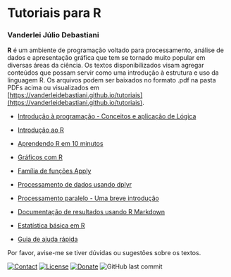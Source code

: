 # Tutoriais para R
### Vanderlei Júlio Debastiani

**R** é um ambiente de programação voltado para processamento, análise de dados e apresentação gráfica que tem se tornado muito popular em diversas áreas da ciência. Os textos disponibilizados visam agregar conteúdos que possam servir como uma introdução à estrutura e uso da linguagem R. Os arquivos podem ser baixados no formato .pdf na pasta PDFs acima ou visualizados em [https://vanderleidebastiani.github.io/tutoriais](https://vanderleidebastiani.github.io/tutoriais).

* [Introdução à programação - Conceitos e aplicação de Lógica](https://vanderleidebastiani.github.io/tutoriais)

* [Introdução ao R](https://vanderleidebastiani.github.io/tutoriais)

* [Aprendendo R em 10 minutos](https://vanderleidebastiani.github.io/tutoriais)

* [Gráficos com R](https://vanderleidebastiani.github.io/tutoriais)

* [Família de funções Apply](https://vanderleidebastiani.github.io/tutoriais)

* [Processamento de dados usando dplyr](https://vanderleidebastiani.github.io/tutoriais)

* [Processamento paralelo - Uma breve introdução](https://vanderleidebastiani.github.io/tutoriais)

* [Documentação de resultados usando R Markdown](https://vanderleidebastiani.github.io/tutoriais)

* [Estatística básica em R](https://vanderleidebastiani.github.io/tutoriais)

* [Guia de ajuda rápida](https://vanderleidebastiani.github.io/tutoriais)

Por favor, avise-me se tiver dúvidas ou sugestões sobre os textos.

[![Contact](https://img.shields.io/badge/Contact-e--mail-yellowgreen.svg)](mailto:vanderleidebastiani@yahoo.com.br?subject=Tutoriais) [![License](https://img.shields.io/github/license/vanderleidebastiani/tutoriais?color=red&label=License)](https://github.com/vanderleidebastiani/tutoriais/blob/master/LICENSE) [![Donate](https://img.shields.io/badge/Donate-PayPal-green.svg)](https://www.paypal.com/cgi-bin/webscr?cmd=_s-xclick&hosted_button_id=L3FJFN28EG332&source=url) ![GitHub last commit](https://img.shields.io/github/last-commit/vanderleidebastiani/tutoriais?label=Last%20commit)